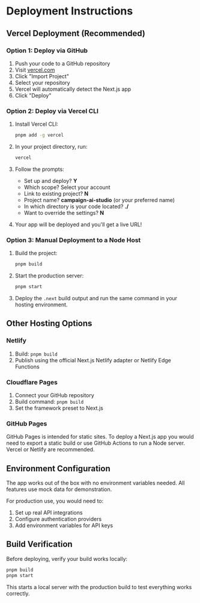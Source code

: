 # Deployment Instructions

## Vercel Deployment (Recommended)

### Option 1: Deploy via GitHub

1. Push your code to a GitHub repository
2. Visit [vercel.com](https://vercel.com)
3. Click "Import Project"
4. Select your repository
5. Vercel will automatically detect the Next.js app
6. Click "Deploy"

### Option 2: Deploy via Vercel CLI

1. Install Vercel CLI:

   ```bash
   pnpm add -g vercel
   ```

2. In your project directory, run:

   ```bash
   vercel
   ```

3. Follow the prompts:

   - Set up and deploy? **Y**
   - Which scope? Select your account
   - Link to existing project? **N**
   - Project name? **campaign-ai-studio** (or your preferred name)
   - In which directory is your code located? **./**
   - Want to override the settings? **N**

4. Your app will be deployed and you'll get a live URL!

### Option 3: Manual Deployment to a Node Host

1. Build the project:

   ```bash
   pnpm build
   ```

2. Start the production server:

   ```bash
   pnpm start
   ```

3. Deploy the `.next` build output and run the same command in your hosting environment.

## Other Hosting Options

### Netlify

1. Build: `pnpm build`
2. Publish using the official Next.js Netlify adapter or Netlify Edge Functions

### Cloudflare Pages

1. Connect your GitHub repository
2. Build command: `pnpm build`
3. Set the framework preset to Next.js

### GitHub Pages

GitHub Pages is intended for static sites. To deploy a Next.js app you would need to export a static build or use GitHub Actions to run a Node server. Vercel or Netlify are recommended.

## Environment Configuration

The app works out of the box with no environment variables needed. All features use mock data for demonstration.

For production use, you would need to:

1. Set up real API integrations
2. Configure authentication providers
3. Add environment variables for API keys

## Build Verification

Before deploying, verify your build works locally:

```bash
pnpm build
pnpm start
```

This starts a local server with the production build to test everything works correctly.
